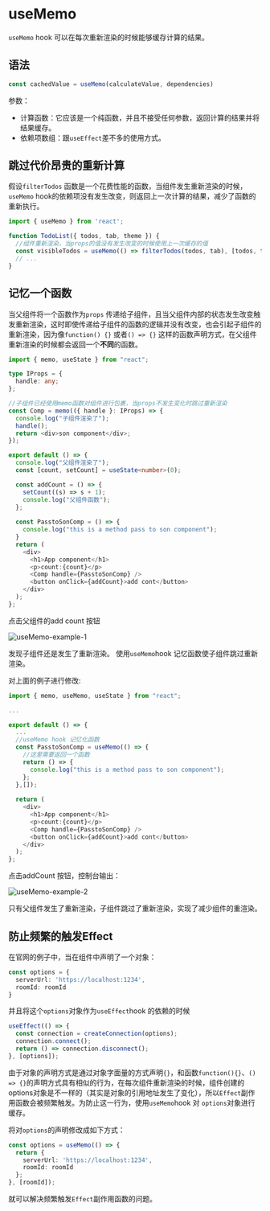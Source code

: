 # useMemo

`useMemo` hook 可以在每次重新渲染的时候能够缓存计算的结果。

## 语法

```typescript
const cachedValue = useMemo(calculateValue, dependencies)
```

参数：

+ 计算函数：它应该是一个纯函数，并且不接受任何参数，返回计算的结果并将结果缓存。
+ 依赖项数组：跟`useEffect`差不多的使用方式。



## 跳过代价昂贵的重新计算

假设`filterTodos` 函数是一个花费性能的函数，当组件发生重新渲染的时候，`useMemo` hook的依赖项没有发生改变，则返回上一次计算的结果，减少了函数的重新执行。

```typescript
import { useMemo } from 'react';

function TodoList({ todos, tab, theme }) {
  //组件重新渲染，当props的值没有发生改变的时候使用上一次缓存的值
  const visibleTodos = useMemo(() => filterTodos(todos, tab), [todos, tab]);
  // ...
}
```



## 记忆一个函数

当父组件将一个函数作为`props` 传递给子组件，且当父组件内部的状态发生改变触发重新渲染，这时即使传递给子组件的函数的逻辑并没有改变，也会引起子组件的重新渲染，因为像`function() {}`  或者`() => {}` 这样的函数声明方式，在父组件重新渲染的时候都会返回一个**不同**的函数。

```typescript
import { memo, useState } from "react";

type IProps = {
  handle: any;
};

//子组件已经使用memo函数对组件进行包裹，当props不发生变化时跳过重新渲染
const Comp = memo(({ handle }: IProps) => {
  console.log("子组件渲染了");
  handle();
  return <div>son component</div>;
});

export default () => {
  console.log("父组件渲染了");
  const [count, setCount] = useState<number>(0);

  const addCount = () => {
    setCount((s) => s + 1);
    console.log("父组件函数");
  };
  
  const PasstoSonComp = () => {
    console.log("this is a method pass to son component");
  }
  return (
    <div>
      <h1>App component</h1>
      <p>count:{count}</p>
      <Comp handle={PasstoSonComp} />
      <button onClick={addCount}>add cont</button>
    </div>
  );
};

```

点击父组件的add count 按钮

![useMemo-example-1](/Users/eddie/Documents/code/docs/docs/front-end/react/hooks/images/useMemo-example-1.png)

发现子组件还是发生了重新渲染。 使用`useMemo`hook 记忆函数使子组件跳过重新渲染。

对上面的例子进行修改:

```typescript
import { memo, useMemo, useState } from "react";

...

export default () => {
  ...
  //useMemo hook 记忆化函数
  const PasstoSonComp = useMemo(() => {
    //这里需要返回一个函数
    return () => {
      console.log("this is a method pass to son component");
    };
  },[]);
  
  return (
    <div>
      <h1>App component</h1>
      <p>count:{count}</p>
      <Comp handle={PasstoSonComp} />
      <button onClick={addCount}>add cont</button>
    </div>
  );
};

```

点击addCount 按钮，控制台输出：

![useMemo-example-2](/Users/eddie/Documents/code/docs/docs/front-end/react/hooks/images/useMemo-example-2.png)

只有父组件发生了重新渲染，子组件跳过了重新渲染，实现了减少组件的重渲染。



## 防止频繁的触发Effect

在官网的例子中，当在组件中声明了一个对象：

```typescript
const options = {
  serverUrl: 'https://localhost:1234',
  roomId: roomId
}
```

并且将这个`options`对象作为`useEffect`hook 的依赖的时候

```typescript
useEffect(() => {
  const connection = createConnection(options);
  connection.connect();
  return () => connection.disconnect();
}, [options]);
```

由于对象的声明方式是通过对象字面量的方式声明`{}`，和函数`function(){}`、`() => {}`的声明方式具有相似的行为，在每次组件重新渲染的时候，组件创建的options对象是不一样的（其实是对象的引用地址发生了变化），所以`Effect`副作用函数会被频繁触发。为防止这一行为，使用`useMemo`hook 对 `options`对象进行缓存。

将对`options`的声明修改成如下方式：

```typescript
const options = useMemo(() => {
  return {
    serverUrl: 'https://localhost:1234',
    roomId: roomId
  };
}, [roomId]); 
```

就可以解决频繁触发`Effect`副作用函数的问题。